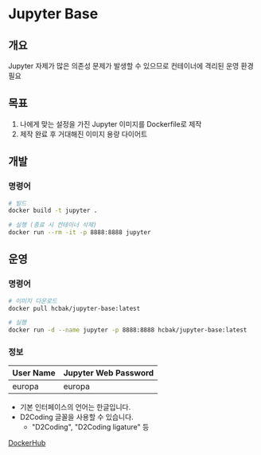 # Jupyter Base

## 개요

Jupyter 자제가 많은 의존성 문제가 발생할 수 있으므로 컨테이너에 격리된 운영 환경 필요

## 목표

1. 나에게 맞는 설정을 가진 Jupyter 이미지를 Dockerfile로 제작
2. 제작 완료 후 거대해진 이미지 용량 다이어트

## 개발

### 명령어

```bash
# 빌드
docker build -t jupyter .

# 실행 (종료 시 컨테이너 삭제)
docker run --rm -it -p 8888:8888 jupyter
```

## 운영

### 명령어

```bash
# 이미지 다운로드
docker pull hcbak/jupyter-base:latest

# 실행
docker run -d --name jupyter -p 8888:8888 hcbak/jupyter-base:latest
```

### 정보

|User Name|Jupyter Web Password|
|-|-|
|europa|europa|

- 기본 인터페이스의 언어는 한글입니다.
- D2Coding 글꼴을 사용할 수 있습니다.
  - "D2Coding", "D2Coding ligature" 등

[DockerHub](https://hub.docker.com/r/hcbak/jupyter-base)
